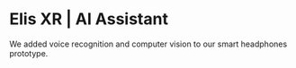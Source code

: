 # Elis XR | AI Assistant
We added voice recognition and computer vision to our smart headphones prototype. 

